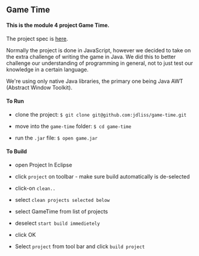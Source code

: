 ## Game Time

#### This is the module 4 project Game Time.

The project spec is [here](https://github.com/turingschool/lesson_plans/blob/master/ruby_04-apis_and_scalability/gametime_project.markdown).

Normally the project is done in JavaScript, however we decided to take on the extra challenge of writing the game in Java.  We did this to better challenge our understanding of programming in general, not to just test our knowledge in a certain language.

We're using only native Java libraries, the primary one being Java AWT (Abstract Window Toolkit).

#### To Run

* clone the project: `$ git clone git@github.com:jdliss/game-time.git`

* move into the `game-time` folder: `$ cd game-time`

* run the `.jar` file: `$ open game.jar`

#### To Build

* open Project In Eclipse

* click `project` on toolbar - make sure build automatically is de-selected

* click-on `clean..`

* select `clean projects selected below`

* select GameTime from list of projects 

* deselect `start build immedietely`

* click OK

* Select `project` from tool bar and click `build project`




